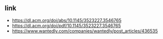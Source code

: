 ## link

- https://dl.acm.org/doi/abs/10.1145/3523227.3546765
- https://dl.acm.org/doi/pdf/10.1145/3523227.3546765
- https://www.wantedly.com/companies/wantedly/post_articles/436535
